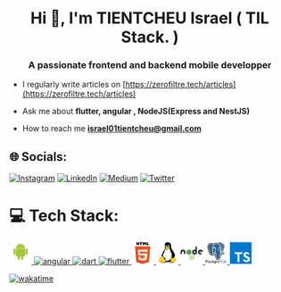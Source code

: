 <h1 align="center">Hi 👋, I'm TIENTCHEU Israel ( TIL Stack. )</h1>
<h3 align="center">A passionate frontend and backend mobile developper</h3>

- I regularly write articles on [https://zerofiltre.tech/articles](https://zerofiltre.tech/articles)

- Ask me about **flutter, angular , NodeJS(Express and NestJS)**

- How to reach me **israel01tientcheu@gmail.com**


## 🌐 Socials:
[![Instagram](https://img.shields.io/badge/Instagram-%23E4405F.svg?logo=Instagram&logoColor=white)](https://instagram.com/til_stack) [![LinkedIn](https://img.shields.io/badge/LinkedIn-%230077B5.svg?logo=linkedin&logoColor=white)](www.linkedin.com/in/israel-tientcheu-12278b298) [![Medium](https://img.shields.io/badge/Medium-12100E?logo=medium&logoColor=white)](https://medium.com/@israel01tientcheu) [![Twitter](https://img.shields.io/badge/Twitter-%231DA1F2.svg?logo=Twitter&logoColor=white)](https://twitter.com/leicanor_) 

# 💻 Tech Stack:
<p align="left"> <a href="https://developer.android.com" target="_blank" rel="noreferrer"> <img src="https://raw.githubusercontent.com/devicons/devicon/master/icons/android/android-original-wordmark.svg" alt="android" width="40" height="40"/> </a> <a href="https://angular.io" target="_blank" rel="noreferrer"> <img src="https://angular.io/assets/images/logos/angular/angular.svg" alt="angular" width="40" height="40"/> </a> <a href="https://dart.dev" target="_blank" rel="noreferrer"> <img src="https://www.vectorlogo.zone/logos/dartlang/dartlang-icon.svg" alt="dart" width="40" height="40"/> </a>  </a> <a href="https://flutter.dev" target="_blank" rel="noreferrer"> <img src="https://www.vectorlogo.zone/logos/flutterio/flutterio-icon.svg" alt="flutter" width="40" height="40"/> </a> <a href="https://www.w3.org/html/" target="_blank" rel="noreferrer"> <img src="https://raw.githubusercontent.com/devicons/devicon/master/icons/html5/html5-original-wordmark.svg" alt="html5" width="40" height="40"/> </a> <a href="https://www.linux.org/" target="_blank" rel="noreferrer"> <img src="https://raw.githubusercontent.com/devicons/devicon/master/icons/linux/linux-original.svg" alt="linux" width="40" height="40"/> </a> <a href="https://nodejs.org" target="_blank" rel="noreferrer"> <img src="https://raw.githubusercontent.com/devicons/devicon/master/icons/nodejs/nodejs-original-wordmark.svg" alt="nodejs" width="40" height="40"/> </a>  <a href="https://www.postgresql.org" target="_blank" rel="noreferrer"> <img src="https://raw.githubusercontent.com/devicons/devicon/master/icons/postgresql/postgresql-original-wordmark.svg" alt="postgresql" width="40" height="40"/> </a> <a href="https://www.typescriptlang.org/" target="_blank" rel="noreferrer"> <img src="https://raw.githubusercontent.com/devicons/devicon/master/icons/typescript/typescript-original.svg" alt="typescript" width="40" height="40"/> </a> </p>

[![wakatime](https://wakatime.com/badge/user/9c3fecf7-74a1-43b4-9ebe-2ceb9bc27297.svg)](https://wakatime.com/@9c3fecf7-74a1-43b4-9ebe-2ceb9bc27297)



